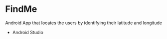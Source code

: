 # FindMe
Android App that locates the users by identifying their latitude and longitude


 - Android Studio
 
